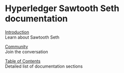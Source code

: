 # Hyperledger Sawtooth Seth documentation

[Introduction](./introduction.html)\
Learn about Sawtooth Seth

[Community](./community/index.html)\
Join the conversation

[Table of Contents](./contents.html)\
Detailed list of documentation sections

